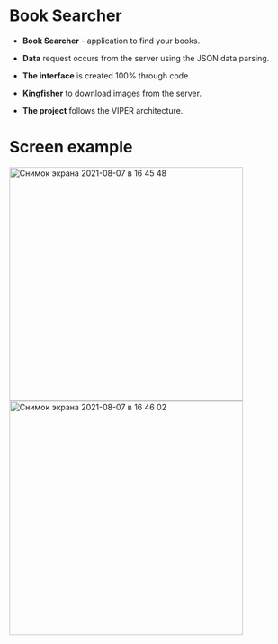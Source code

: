 # Book Searcher

* **Book Searcher** - application to find your books.

* **Data** request occurs from the server using the JSON data parsing.

* **The interface** is created 100% through code.

* **Kingfisher** to download images from the server.

* **The project** follows the VIPER architecture.

# Screen example

<img width="415" alt="Снимок экрана 2021-08-07 в 16 45 48" src="https://user-images.githubusercontent.com/65301656/128599050-fc5379ee-cf70-486f-ae59-12b3e3edc8c4.png"> <img width="415" alt="Снимок экрана 2021-08-07 в 16 46 02" src="https://user-images.githubusercontent.com/65301656/128599177-67811e19-c553-4d1f-bd1f-e5ba74eebb48.png">
